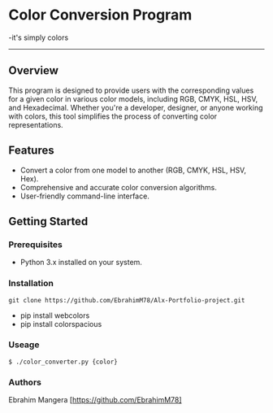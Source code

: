 # Color Conversion Program
-it's simply colors

****
## Overview

This program is designed to provide users with the corresponding values for a given color in various color models, including RGB, CMYK, HSL, HSV, and Hexadecimal. Whether you're a developer, designer, or anyone working with colors, this tool simplifies the process of converting color representations.

## Features

- Convert a color from one model to another (RGB, CMYK, HSL, HSV, Hex).
- Comprehensive and accurate color conversion algorithms.
- User-friendly command-line interface.

## Getting Started

### Prerequisites

- Python 3.x installed on your system.

### Installation

```` git clone https://github.com/EbrahimM78/Alx-Portfolio-project.git ````

- pip install webcolors
- pip install colorspacious

### Useage

```$ ./color_converter.py {color} ```

### Authors

Ebrahim Mangera [https://github.com/EbrahimM78]
